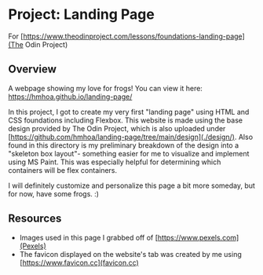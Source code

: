 # Project: Landing Page
For [https://www.theodinproject.com/lessons/foundations-landing-page](The Odin Project)

## Overview
A webpage showing my love for frogs! You can view it here: https://hmhoa.github.io/landing-page/

In this project, I got to create my very first "landing page" using HTML and CSS foundations including Flexbox. This website is made using the base design provided by The Odin Project, which is also uploaded under [https://github.com/hmhoa/landing-page/tree/main/design](./design/). Also found in this directory is my preliminary breakdown of the design into a "skeleton box layout"- something easier for me to visualize and implement using MS Paint. This was especially helpful for determining which containers will be flex containers.

I will definitely customize and personalize this page a bit more someday, but for now, have some frogs. :)

## Resources
- Images used in this page I grabbed off of [https://www.pexels.com](Pexels)
- The favicon displayed on the website's tab was created by me using [https://www.favicon.cc](favicon.cc)
